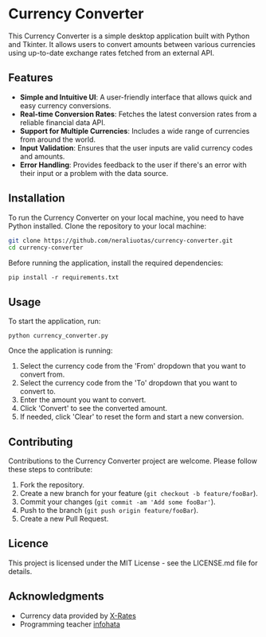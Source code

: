 # Currency Converter

This Currency Converter is a simple desktop application built with Python and Tkinter. It allows users to convert amounts between various currencies using up-to-date exchange rates fetched from an external API.

## Features

- **Simple and Intuitive UI**: A user-friendly interface that allows quick and easy currency conversions.
- **Real-time Conversion Rates**: Fetches the latest conversion rates from a reliable financial data API.
- **Support for Multiple Currencies**: Includes a wide range of currencies from around the world.
- **Input Validation**: Ensures that the user inputs are valid currency codes and amounts.
- **Error Handling**: Provides feedback to the user if there's an error with their input or a problem with the data source.

## Installation

To run the Currency Converter on your local machine, you need to have Python installed. Clone the repository to your local machine:

```bash
git clone https://github.com/neraliuotas/currency-converter.git
cd currency-converter
```

Before running the application, install the required dependencies:

```
pip install -r requirements.txt
```

## Usage

To start the application, run:

```
python currency_converter.py
```

Once the application is running:

1. Select the currency code from the 'From' dropdown that you want to convert from.
2. Select the currency code from the 'To' dropdown that you want to convert to.
3. Enter the amount you want to convert.
4. Click 'Convert' to see the converted amount.
5. If needed, click 'Clear' to reset the form and start a new conversion.

## Contributing

Contributions to the Currency Converter project are welcome. Please follow these steps to contribute:

1. Fork the repository.
2. Create a new branch for your feature (`git checkout -b feature/fooBar`).
3. Commit your changes (`git commit -am 'Add some fooBar'`).
4. Push to the branch (`git push origin feature/fooBar`).
5. Create a new Pull Request.

## Licence

This project is licensed under the MIT License - see the LICENSE.md file for details.

## Acknowledgments

* Currency data provided by [X-Rates](https://www.x-rates.com)
* Programming teacher [infohata](https://github.com/infohata)
